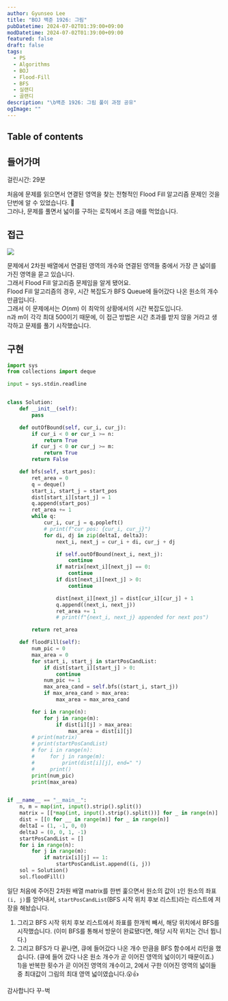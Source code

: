 ```yaml
---
author: Gyunseo Lee
title: "BOJ 백준 1926: 그림"
pubDatetime: 2024-07-02T01:39:00+09:00
modDatetime: 2024-07-02T01:39:00+09:00
featured: false
draft: false
tags:
  - PS
  - Algorithms
  - BOJ
  - Flood-Fill
  - BFS
  - 실랜디
  - 골랜디
description: "\b백준 1926: 그림 풀이 과정 공유"
ogImage: ""
---
```


## Table of contents

## 들어가며

걸린시간: 29분

처음에 문제를 읽으면서 연결된 영역을 찾는 전형적인 Flood Fill 알고리즘 문제인 것을 단번에 알 수 있었습니다. 🥸  
그러나, 문제를 풀면서 넓이를 구하는 로직에서 조금 애를 먹었습니다.

## 접근

![](https://res.cloudinary.com/gyunseo-blog/image/upload/f_auto/v1719852642/image_rsbajy.png)

문제에서 2차원 배열에서 연결된 영역의 개수와 연결된 영역들 중에서 가장 큰 넓이를 가진 영역을 묻고 있습니다.  
그래서 Flood Fill 알고리즘 문제임을 알게 됐어요.  
Flood Fill 알고리즘의 경우, 시간 복잡도가 BFS Queue에 들어갔다 나온 원소의 개수만큼입니다.  
그래서 이 문제에서는 $O(nm)$ 이 최악의 상황에서의 시간 복잡도입니다.  
n과 m이 각각 최대 500이기 때문에, 이 접근 방법은 시간 초과를 받지 않을 거라고 생각하고 문제를 풀기 시작했습니다.

## 구현

```python
import sys
from collections import deque

input = sys.stdin.readline


class Solution:
    def __init__(self):
        pass

    def outOfBound(self, cur_i, cur_j):
        if cur_i < 0 or cur_i >= n:
            return True
        if cur_j < 0 or cur_j >= m:
            return True
        return False

    def bfs(self, start_pos):
        ret_area = 0
        q = deque()
        start_i, start_j = start_pos
        dist[start_i][start_j] = 1
        q.append(start_pos)
        ret_area += 1
        while q:
            cur_i, cur_j = q.popleft()
            # print(f"cur pos: {cur_i, cur_j}")
            for di, dj in zip(deltaI, deltaJ):
                next_i, next_j = cur_i + di, cur_j + dj

                if self.outOfBound(next_i, next_j):
                    continue
                if matrix[next_i][next_j] == 0:
                    continue
                if dist[next_i][next_j] > 0:
                    continue

                dist[next_i][next_j] = dist[cur_i][cur_j] + 1
                q.append((next_i, next_j))
                ret_area += 1
                # print(f"{next_i, next_j} appended for next pos")

        return ret_area

    def floodFill(self):
        num_pic = 0
        max_area = 0
        for start_i, start_j in startPosCandList:
            if dist[start_i][start_j] > 0:
                continue
            num_pic += 1
            max_area_cand = self.bfs((start_i, start_j))
            if max_area_cand > max_area:
                max_area = max_area_cand

        for i in range(n):
            for j in range(m):
                if dist[i][j] > max_area:
                    max_area = dist[i][j]
        # print(matrix)
        # print(startPosCandList)
        # for i in range(n):
        #     for j in range(m):
        #         print(dist[i][j], end=" ")
        #     print()
        print(num_pic)
        print(max_area)


if __name__ == "__main__":
    n, m = map(int, input().strip().split())
    matrix = [[*map(int, input().strip().split())] for _ in range(n)]
    dist = [[0 for __ in range(m)] for _ in range(n)]
    deltaI = (1, -1, 0, 0)
    deltaJ = (0, 0, 1, -1)
    startPosCandList = []
    for i in range(n):
        for j in range(m):
            if matrix[i][j] == 1:
                startPosCandList.append((i, j))
    sol = Solution()
    sol.floodFill()
```

일단 처음에 주어진 2차원 배열 matrix를 한번 훑으면서 원소의 값이 `1`인 원소의 좌표 `(i, j)`를 얻어내서, `startPosCandList`(BFS 시작 위치 후보 리스트)라는 리스트에 저장을 해놨습니다.

1. 그리고 BFS 시작 위치 후보 리스트에서 좌표를 한개씩 빼서, 해당 위치에서 BFS를 시작했습니다. (이미 BFS를 통해서 방문이 완료됐다면, 해당 시작 위치는 건너 뜁니다.)
2. 그리고 BFS가 다 끝나면, 큐에 들어갔다 나온 개수 만큼을 BFS 함수에서 리턴을 했습니다. (큐에 들어 갔다 나온 원소 개수가 곧 이어진 영역의 넓이이기 때문이죠.)  
   1)을 반복한 횟수가 곧 이어진 영역의 개수이고, 2에서 구한 이어진 영역의 넓이들 중 최대값이 그림의 최대 영역 넓이였습니다.😮👍

감사합니다 꾸-벅
